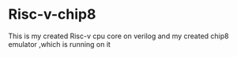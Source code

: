 # Risc-v-chip8
This is my created Risc-v cpu core on verilog and my created chip8 emulator ,which is running on it
